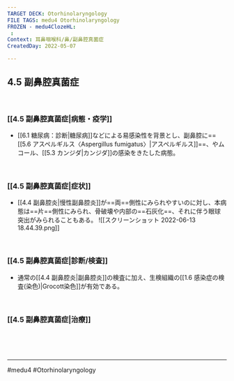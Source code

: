 ```yaml
---
TARGET DECK: Otorhinolaryngology
FILE TAGS: medu4 Otorhinolaryngology
FROZEN - medu4ClozeHL:
 : 
Context: 耳鼻咽喉科/鼻/副鼻腔真菌症
CreatedDay: 2022-05-07

---
```


## 4.5 副鼻腔真菌症

<br>

### [[4.5 副鼻腔真菌症|病態・疫学]]
* [[6.1 糖尿病：診断|糖尿病]]などによる易感染性を背景とし、副鼻腔に==[[5.6 アスペルギルス〈Aspergillus fumigatus〉|アスペルギルス]]==、やムコール、[[5.3 カンジダ|カンジダ]]の感染をきたした病態。
<!--ID: 1651896783792-->


<br>

### [[4.5 副鼻腔真菌症|症状]]
* [[4.4 副鼻腔炎|慢性副鼻腔炎]]が==両==側性にみられやすいのに対し、本病態は==片==側性にみられ、骨破壊や内部の==石灰化==、それに伴う眼球突出がみられることもある。
![[スクリーンショット 2022-06-13 18.44.39.png]]
<!--ID: 1651896783800-->


<br>

### [[4.5 副鼻腔真菌症|診断/検査]]
* 通常の[[4.4 副鼻腔炎|副鼻腔炎]]の検査に加え、生検組織の[[1.6 感染症の検査(染色)|Grocott染色]]が有効である。

<br>

### [[4.5 副鼻腔真菌症|治療]]


<br><br><br>

---
#medu4 #Otorhinolaryngology 